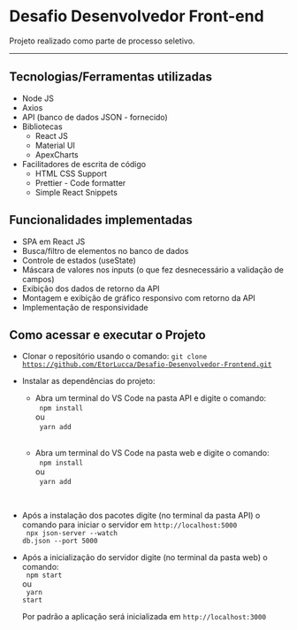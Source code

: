 <h1>Desafio Desenvolvedor Front-end</h1>

Projeto realizado como parte de processo seletivo.
<hr>

<h2>Tecnologias/Ferramentas utilizadas</h2>

- Node JS
- Axios
- API (banco de dados JSON - fornecido)
- Bibliotecas
    - React JS
    - Material UI
    - ApexCharts
- Facilitadores de escrita de código
    - HTML CSS Support
    - Prettier - Code formatter
    - Simple React Snippets

<h2>Funcionalidades implementadas</h2>

- SPA em React JS
- Busca/filtro de elementos no banco de dados
- Controle de estados (useState)
- Máscara de valores nos inputs (o que fez desnecessário a validação de campos)
- Exibição dos dados de retorno da API
- Montagem e exibição de gráfico responsivo com retorno da API
- Implementação de responsividade

<h2>Como acessar e executar o Projeto</h2>

- Clonar o repositório usando o comando:
<code>git clone https://github.com/EtorLucca/Desafio-Desenvolvedor-Frontend.git</code>

- Instalar as dependências do projeto:
    - Abra um terminal do VS Code na pasta API e digite o comando:<br>
      <code>
       npm install
      </code><br>
    ou<br>
      <code>
       yarn add<br>
      </code><br>
    - Abra um terminal do VS Code na pasta web e digite o comando:<br>
      <code>
       npm install
      </code><br>
    ou<br>
      <code>
       yarn add<br>
      </code><br>
     
- Após a instalação dos pacotes digite (no terminal da pasta API) o comando para iniciar o servidor em <code>http://localhost:5000</code><br>
    <code>
    npx json-server --watch db.json --port 5000
    </code><br>

- Após a inicialização do servidor digite (no terminal da pasta web) o comando:<br>
    <code>
    npm start
    </code><br>
  ou<br>
    <code>
    yarn start<br>
    </code><br>
  Por padrão a aplicação será inicializada em <code>http://localhost:3000</code>
